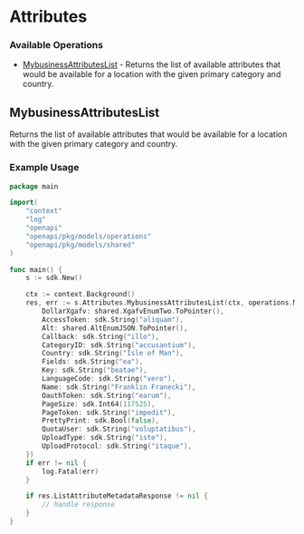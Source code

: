 # Attributes

### Available Operations

* [MybusinessAttributesList](#mybusinessattributeslist) - Returns the list of available attributes that would be available for a location with the given primary category and country.

## MybusinessAttributesList

Returns the list of available attributes that would be available for a location with the given primary category and country.

### Example Usage

```go
package main

import(
	"context"
	"log"
	"openapi"
	"openapi/pkg/models/operations"
	"openapi/pkg/models/shared"
)

func main() {
    s := sdk.New()

    ctx := context.Background()
    res, err := s.Attributes.MybusinessAttributesList(ctx, operations.MybusinessAttributesListRequest{
        DollarXgafv: shared.XgafvEnumTwo.ToPointer(),
        AccessToken: sdk.String("aliquam"),
        Alt: shared.AltEnumJSON.ToPointer(),
        Callback: sdk.String("illo"),
        CategoryID: sdk.String("accusantium"),
        Country: sdk.String("Isle of Man"),
        Fields: sdk.String("ea"),
        Key: sdk.String("beatae"),
        LanguageCode: sdk.String("vero"),
        Name: sdk.String("Franklin Franecki"),
        OauthToken: sdk.String("earum"),
        PageSize: sdk.Int64(117525),
        PageToken: sdk.String("impedit"),
        PrettyPrint: sdk.Bool(false),
        QuotaUser: sdk.String("voluptatibus"),
        UploadType: sdk.String("iste"),
        UploadProtocol: sdk.String("itaque"),
    })
    if err != nil {
        log.Fatal(err)
    }

    if res.ListAttributeMetadataResponse != nil {
        // handle response
    }
}
```
